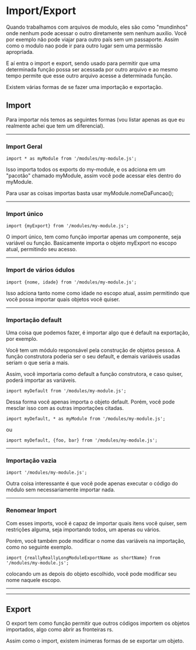  # Import/Export

Quando trabalhamos com arquivos de modulo, eles são como "mundinhos" onde nenhum pode acessar o outro diretamente sem nenhum auxilio. Você por exemplo não pode viajar para outro país sem um passaporte. Assim como o modulo nao pode ir para outro lugar sem uma permissão apropriada.

E aí entra o import e export, sendo usado para permitir que uma determinada função possa ser acessada por outro arquivo e ao mesmo tempo permite que esse outro arquivo acesse a determinada função.

Existem várias formas de se fazer uma importação e exportação. 

## Import 

Para importar nós temos as seguintes formas (vou listar apenas as que eu realmente achei que tem um diferencial).

---
### Import Geral

```Js
import * as myModule from '/modules/my-module.js';
```

Isso importa todos os exports do my-module, e os adciona em um "pacotão" chamado myModule, assim você pode acessar eles dentro do myModule.

Para usar as coisas importas basta usar myModule.nomeDaFuncao();

---
### Import único
```Js
import {myExport} from '/modules/my-module.js';
``` 
O import único, tem como função importar apenas um componente, seja variável ou função. Basicamente importa o objeto myExport no escopo atual, permitindo seu acesso. 

---
### Import de vários ódulos
```Js
import {nome, idade} from '/modules/my-module.js';
```
Isso adciona tanto nome como idade no escopo atual, assim permitindo que você possa importar quais objetos você quiser.

---
### Importação default
Uma coisa que podemos fazer, é importar algo que é default na exportação, por exemplo.

Você tem um módulo responsável pela construção de objetos pessoa. A função construtora poderia ser o seu default, e demais variáveis usadas seriam o que seria a mais. 

Assim, você importaria como default a função construtora, e caso quiser, poderá importar as variáveis. 

```Js
import myDefault from '/modules/my-module.js';
```
Dessa forma você apenas importa o objeto default. Porém, você pode mesclar isso com as outras importações citadas.

``` JS
import myDefault, * as myModule from '/modules/my-module.js';
``` 

ou 

```Js
import myDefault, {foo, bar} from '/modules/my-module.js';
```

--- 
### Importação vazia
```Js
import '/modules/my-module.js';
```
Outra coisa interessante é que você pode apenas executar o código do módulo sem necessariamente importar nada. 

---
### Renomear Import
Com esses imports, você é capaz de importar quais itens você quiser, sem restrições alguma, seja importando todos, um apenas ou vários. 

Porém, você também pode modificar o nome das variáveis na importação, como no seguinte exemplo. 

```Js
import {reallyReallyLongModuleExportName as shortName} from '/modules/my-module.js';
``` 

colocando um as depois do objeto escolhido, você pode modificar seu nome naquele escopo. 


---
---

## Export

O export tem como função permitir que outros códigos importem os objetos importados, algo como abrir as fronteiras rs.

Assim como o import, existem inúmeras formas de se exportar um objeto.

